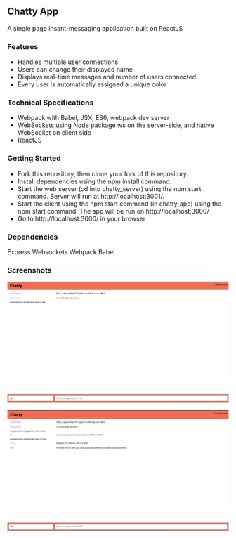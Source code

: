 ## Chatty App

A single page insant-messaging application built on ReactJS


### Features

* Handles multiple user connections 
* Users can change their displayed name 
* Displays real-time messages and number of users connected
* Every user is automatically assigned a unique color

### Technical Specifications

* Webpack with Babel, JSX, ES6, webpack dev server 
* WebSockets using Node package ws on the server-side, and native WebSocket on client side
* ReactJS

### Getting Started

* Fork this repository, then clone your fork of this repository.
* Install dependencies using the npm install command.
* Start the web server (cd into chatty_server) using the npm start command. Server will run at http://localhost:3001/.
* Start the client using the npm start command (in chatty_app) using the npm start command. The app will be run on http://localhost:3000/
* Go to http://localhost:3000/ in your browser

### Dependencies 

Express
Websockets
Webpack
Babel

### Screenshots

!["One user connected + change username functionality "](https://github.com/shivangna/chatty-app/blob/master/docs/One%20user%20chatting.png)

!["Another user connected, chatting with first user + users online functionality"](https://github.com/shivangna/chatty-app/blob/master/docs/Two%20users%20chatting.png)